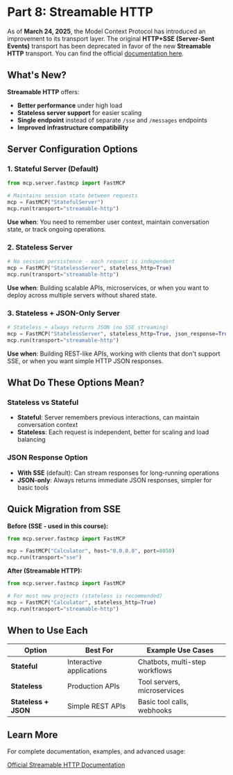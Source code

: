 # Part 8: Streamable HTTP

As of **March 24, 2025**, the Model Context Protocol has introduced an improvement to its transport layer. The original **HTTP+SSE (Server-Sent Events)** transport has been deprecated in favor of the new **Streamable HTTP** transport. You can find the official [documentation here](https://modelcontextprotocol.io/specification/2025-03-26/basic/transports#streamable-http).

## What's New?

**Streamable HTTP** offers:
- **Better performance** under high load
- **Stateless server support** for easier scaling
- **Single endpoint** instead of separate `/sse` and `/messages` endpoints
- **Improved infrastructure compatibility**

## Server Configuration Options

### 1. Stateful Server (Default)
```python
from mcp.server.fastmcp import FastMCP

# Maintains session state between requests
mcp = FastMCP("StatefulServer")
mcp.run(transport="streamable-http")
```

**Use when**: You need to remember user context, maintain conversation state, or track ongoing operations.

### 2. Stateless Server
```python
# No session persistence - each request is independent
mcp = FastMCP("StatelessServer", stateless_http=True)
mcp.run(transport="streamable-http")
```

**Use when**: Building scalable APIs, microservices, or when you want to deploy across multiple servers without shared state.

### 3. Stateless + JSON-Only Server
```python
# Stateless + always returns JSON (no SSE streaming)
mcp = FastMCP("StatelessServer", stateless_http=True, json_response=True)
mcp.run(transport="streamable-http")
```

**Use when**: Building REST-like APIs, working with clients that don't support SSE, or when you want simple HTTP JSON responses.

## What Do These Options Mean?

### Stateless vs Stateful
- **Stateful**: Server remembers previous interactions, can maintain conversation context
- **Stateless**: Each request is independent, better for scaling and load balancing

### JSON Response Option
- **With SSE** (default): Can stream responses for long-running operations
- **JSON-only**: Always returns immediate JSON responses, simpler for basic tools

## Quick Migration from SSE

**Before (SSE - used in this course):**
```python
from mcp.server.fastmcp import FastMCP

mcp = FastMCP("Calculator", host="0.0.0.0", port=8050)
mcp.run(transport="sse")
```

**After (Streamable HTTP):**
```python
from mcp.server.fastmcp import FastMCP

# For most new projects (stateless is recommended)
mcp = FastMCP("Calculator", stateless_http=True)
mcp.run(transport="streamable-http")
```

## When to Use Each

| Option | Best For | Example Use Cases |
|--------|----------|-------------------|
| **Stateful** | Interactive applications | Chatbots, multi-step workflows |
| **Stateless** | Production APIs | Tool servers, microservices |
| **Stateless + JSON** | Simple REST APIs | Basic tool calls, webhooks |

## Learn More

For complete documentation, examples, and advanced usage:

[Official Streamable HTTP Documentation](https://modelcontextprotocol.io/specification/2025-03-26/basic/transports#streamable-http)